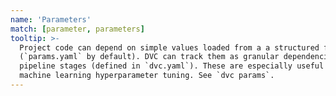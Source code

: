 ```yaml
---
name: 'Parameters'
match: [parameter, parameters]
tooltip: >-
  Project code can depend on simple values loaded from a a structured file
  (`params.yaml` by default). DVC can track them as granular dependencies for
  pipeline stages (defined in `dvc.yaml`). These are especially useful for
  machine learning hyperparameter tuning. See `dvc params`.
---
```

